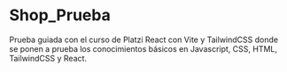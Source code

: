# Shop_Prueba
Prueba guiada con el curso de Platzi React con Vite y TailwindCSS donde se ponen a prueba los conocimientos básicos en Javascript, CSS, HTML, TailwindCSS y React. 
